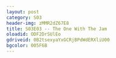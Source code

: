```yaml
---
layout: post 
category: S03 
header-img: zMMR2dZ67E8 
title: S03E03 -- The One With The Jam 
oloadid: ODF2DrSUlEo 
gdriveid: 0B2tsexyaYxGCRjBPdWdERXliU00 
bgcolor: 005F6B
--- 
```

<!--more--> 
